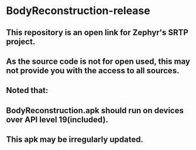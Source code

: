 # BodyReconstruction-release
## This repository is an open link for Zephyr's SRTP project.
## As the source code is not for open used, this may not provide you with the access to all sources.
## Noted that:
## BodyReconstruction.apk should run on devices over API level 19(included).

## This apk may be irregularly updated.
